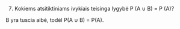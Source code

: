 7. Kokiems atsitiktiniams ivykiais teisinga lygybė P (A ∪ B) = P (A)?

B yra tuscia aibė, todėl P(A ∪ B) = P(A).